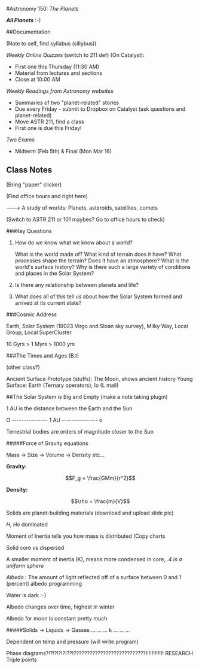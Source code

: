#Astronomy 150: *The Planets*

_**All Planets**_ :-)

##Documentation

(Note to self, find syllabus (sillybus))

*Weekly Online Quizzes* (switch to 211 def) (On Catalyst):
+ First one this Thursday (11:30 AM)
+ Material from lectures and sections
+ Close at 10:00 AM

*Weekly Readings from Astronomy websites*
+ Summaries of two "planet-related" stories
+ Due every Friday - submit to Dropbox on Catalyst (ask questions and planet-related)
+ Move ASTR 211, find a class
+ First one is due this Friday!

*Two Exams*
+ Midterm (Feb 5th) & Final (Mon Mar 16)

## Class Notes

(Bring "paper" clicker)

(Find office hours and right here)

---> A study of worlds: Planets, asteroids, satellites, comets

(Switch to ASTR 211 or 101 maybes? Go to office hours to check)

###Key Questions

1. How do we know what we know about a  world?
    
    What is the world made of?
    What kind of terrain does it have?
    What processes shape the terrain?
    Does it have an atmosphere?
    What is the world's surface history?
    Why is there such a large variety of conditions and places in the Solar System?

2. Is there any relationship between planets and life?
3. What does all of this tell us about how the Solar System formed and arrived at its current state?

###Cosmic Address

Earth, Solar System (19023 Virgo and Sloan sky survey), Milky Way, Local Group, Local SuperCluster

10 Gyrs > 1 Myrs > 1000 yrs

###The Times and Ages (B.t)

(other class?)

Ancient Surface Prototype (stuffs): The Moon, shows ancient history
Young Surface: Earth (Ternary operators), Io (L mail)

##The Solar System is Big and Empty (make a note taking plugin)

1 AU is the distance between the Earth and the Sun

O --------------- 1 AU --------------- o

Terrestrial bodies are orders of magnitude closer to the Sun

#####Force of Gravity equations

Mass -> Size -> Volume -> Density etc...

**Gravity:** 

$$F_g = \frac{GMm}{r^2}$$

**Density:**

$$\rho = \frac{m}{V}$$

Solids are planet-building materials (download and upload slide pic)

_H, He_ dominated

Moment of Inertia tells you how mass is distributed (Copy charts

Solid core vs dispersed

A smaller moment of inertia (K), means more condensed in  core, *.4 is a uniform sphere*

*Albedo* : The amount of light reflected off of a surface between 0 and 1 (percent) albedo programming

Water is dark :-)

Albedo changes over time, highest in winter

Albedo for moon is constant pretty much

#####Solids -> Liquids -> Gasses ... ... ... k ... ... ...

Dependent on temp and pressure (will write program)

Phase diagrams?!?!?!?!?!??!???????????????????????????!!!!!!!!!!!!             RESEARCH
    Triple points
